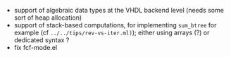 - support of algebraic data types at the VHDL backend level (needs some sort of heap allocation)
- support of stack-based computations, for implementing `sum_btree`  for example
  (cf `../../tips/rev-vs-iter.ml)`); either using arrays (?) or dedicated syntax ? 
- fix fcf-mode.el
